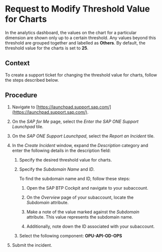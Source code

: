 <!-- loiob55f89df62d943d1a7dbce142ba08559 -->

# Request to Modify Threshold Value for Charts

In the analytics dashboard, the values on the chart for a particular dimension are shown only up to a certain threshold. Any values beyond this threshold are grouped together and labelled as **Others**. By default, the threshold value for the charts is set to **25**.



<a name="loiob55f89df62d943d1a7dbce142ba08559__context_lbx_xlq_b1c"/>

## Context

To create a support ticket for changing the threshold value for charts, follow the steps described below.



## Procedure

1.  Navigate to [https://launchpad.support.sap.com/](https://launchpad.support.sap.com/).

2.  On the *SAP for Me* page, select the *Enter the SAP ONE Support Launchpad* tile.

3.  On the *SAP ONE Support Launchpad*, select the *Report an Incident* tile.

4.  In the *Create Incident* window, expand the *Description* category and enter the following details in the description field:

    1.  Specify the desired threshold value for charts.

    2.  Specify the *Subdomain Name* and *ID*.

        To find the subdomain name and ID, follow these steps:

        1.  Open the SAP BTP Cockpit and navigate to your subaccount.

        2.  On the *Overview* page of your subaccount, locate the *Subdomain* attribute.
        3.  Make a note of the value marked against the *Subdomain* attribute. This value represents the subdomain name.
        4.  Additionally, note down the ID associated with your subaccount.

    3.  Select the following component: **OPU-API-OD-OPS**


5.  Submit the incident.


